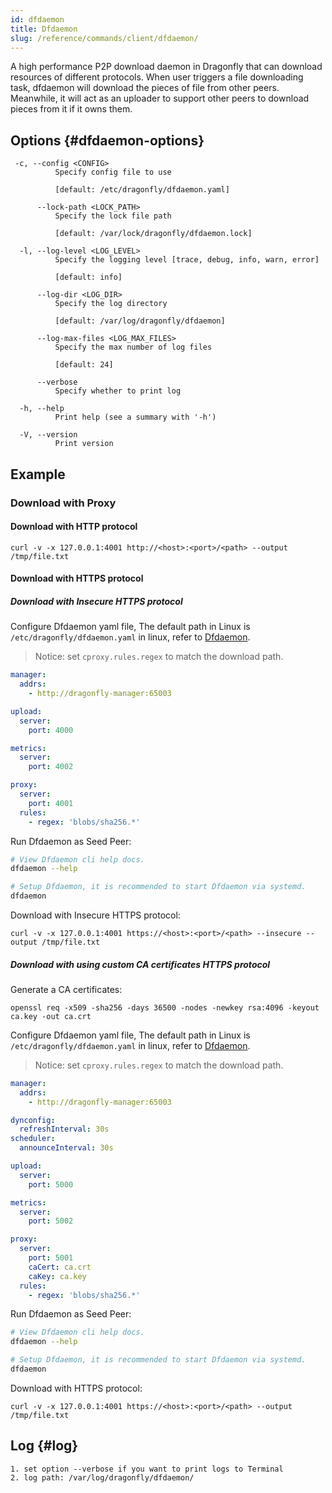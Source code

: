 ```yaml
---
id: dfdaemon
title: Dfdaemon
slug: /reference/commands/client/dfdaemon/
---
```


A high performance P2P download daemon in Dragonfly that can download resources of different protocols.
When user triggers a file downloading task, dfdaemon will download the pieces of file from other peers.
Meanwhile, it will act as an uploader to support other peers to download pieces from it if it owns them.

## Options {#dfdaemon-options}

<!-- markdownlint-disable -->

```text
 -c, --config <CONFIG>
          Specify config file to use

          [default: /etc/dragonfly/dfdaemon.yaml]

      --lock-path <LOCK_PATH>
          Specify the lock file path

          [default: /var/lock/dragonfly/dfdaemon.lock]

  -l, --log-level <LOG_LEVEL>
          Specify the logging level [trace, debug, info, warn, error]

          [default: info]

      --log-dir <LOG_DIR>
          Specify the log directory

          [default: /var/log/dragonfly/dfdaemon]

      --log-max-files <LOG_MAX_FILES>
          Specify the max number of log files

          [default: 24]

      --verbose
          Specify whether to print log

  -h, --help
          Print help (see a summary with '-h')

  -V, --version
          Print version
```

<!-- markdownlint-restore -->

## Example

### Download with Proxy

#### Download with HTTP protocol

```shell
curl -v -x 127.0.0.1:4001 http://<host>:<port>/<path> --output /tmp/file.txt
```

#### Download with HTTPS protocol

##### Download with Insecure HTTPS protocol

Configure Dfdaemon yaml file, The default path in Linux is `/etc/dragonfly/dfdaemon.yaml` in linux,
refer to [Dfdaemon](../../configuration/client/dfdaemon.md).

> Notice: set `cproxy.rules.regex` to match the download path.

```yaml
manager:
  addrs:
    - http://dragonfly-manager:65003

upload:
  server:
    port: 4000

metrics:
  server:
    port: 4002

proxy:
  server:
    port: 4001
  rules:
    - regex: 'blobs/sha256.*'
```

Run Dfdaemon as Seed Peer:

```bash
# View Dfdaemon cli help docs.
dfdaemon --help

# Setup Dfdaemon, it is recommended to start Dfdaemon via systemd.
dfdaemon
```

Download with Insecure HTTPS protocol:

```shell
curl -v -x 127.0.0.1:4001 https://<host>:<port>/<path> --insecure --output /tmp/file.txt
```

##### Download with using custom CA certificates HTTPS protocol

Generate a CA certificates:

```shell
openssl req -x509 -sha256 -days 36500 -nodes -newkey rsa:4096 -keyout ca.key -out ca.crt
```

Configure Dfdaemon yaml file, The default path in Linux is `/etc/dragonfly/dfdaemon.yaml` in linux,
refer to [Dfdaemon](../../configuration/client/dfdaemon.md).

> Notice: set `cproxy.rules.regex` to match the download path.

```yaml
manager:
  addrs:
    - http://dragonfly-manager:65003

dynconfig:
  refreshInterval: 30s
scheduler:
  announceInterval: 30s

upload:
  server:
    port: 5000

metrics:
  server:
    port: 5002

proxy:
  server:
    port: 5001
    caCert: ca.crt
    caKey: ca.key
  rules:
    - regex: 'blobs/sha256.*'
```

Run Dfdaemon as Seed Peer:

```bash
# View Dfdaemon cli help docs.
dfdaemon --help

# Setup Dfdaemon, it is recommended to start Dfdaemon via systemd.
dfdaemon
```

Download with HTTPS protocol:

```shell
curl -v -x 127.0.0.1:4001 https://<host>:<port>/<path> --output /tmp/file.txt
```

## Log {#log}

```text
1. set option --verbose if you want to print logs to Terminal
2. log path: /var/log/dragonfly/dfdaemon/
```
